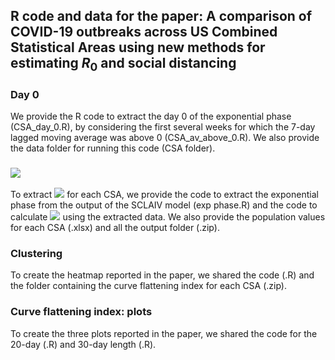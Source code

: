 
## R code and data for the paper: A comparison of COVID-19 outbreaks across US Combined Statistical Areas using new methods for estimating $R_0$ and social distancing <br />

### Day 0 <br />

We provide the R code to extract the day 0 of the exponential phase (CSA_day_0.R), by considering the first several weeks for which the 7-day lagged moving average was above 0 (CSA_av_above_0.R). We also provide the data folder for running this code (CSA folder).

### **<img src="http://latex.codecogs.com/svg.latex?R_0}">** <br />

To extract **<img src="http://latex.codecogs.com/svg.latex?\R_0">** for each CSA, we provide the code to extract the exponential phase from the output of the SCLAIV model (exp phase.R) and the code to calculate **<img src="http://latex.codecogs.com/svg.latex?\R_0">** using the extracted data. We also provide the population values for each CSA (.xlsx) and all the output folder (.zip).

### Clustering <br />

To create the heatmap reported in the paper, we shared the code (.R) and the folder containing the curve flattening index for each CSA (.zip).

### Curve flattening index: plots <br />

To create the three plots reported in the paper, we shared the code for the 20-day (.R) and 30-day length (.R).
